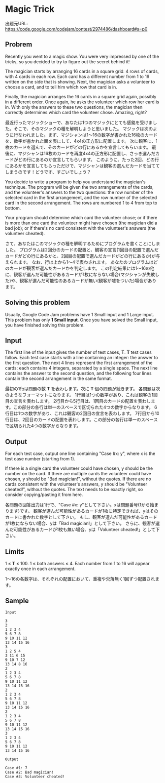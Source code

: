 # Magic Trick

出題元URL: https://code.google.com/codejam/contest/2974486/dashboard#s=p0

## Probrem

Recently you went to a magic show. You were very impressed by one of the tricks, so you decided to try to figure out the secret behind it!

The magician starts by arranging 16 cards in a square grid: 4 rows of cards, with 4 cards in each row. Each card has a different number from 1 to 16 written on the side that is showing. Next, the magician asks a volunteer to choose a card, and to tell him which row that card is in.

Finally, the magician arranges the 16 cards in a square grid again, possibly in a different order. Once again, he asks the volunteer which row her card is in. With only the answers to these two questions, the magician then correctly determines which card the volunteer chose. Amazing, right?

最近行ったマジックショーで、あなたは1つのマジックにとても感銘を受けました。そこで、そのマジックの種を解明しようと思いました。
マジックは次のように行なわれました。まず、マジシャンは1～16の数字が書かれた16枚のカードを、数字が書かれた面を表にして、4x4の正方形に配置します。
次に観客に、1枚のカードを選んで、そのカードがどの行にあるかを宣言してもらいます。
最後に、マジシャンは16枚のカードを再度4x4の正方形に配置し、さっき選んだカードがどの行にあるのか宣言してもらいます。
このように、たった2回、どの行にあるかを宣言してもらっただけで、マジシャンは観客の選んだカードを当ててしまうのです！どうです、すごいでしょう？

You decide to write a program to help you understand the magician's technique. The program will be given the two arrangements of the cards, and the volunteer's answers to the two questions: the row number of the selected card in the first arrangement, and the row number of the selected card in the second arrangement. The rows are numbered 1 to 4 from top to bottom.

Your program should determine which card the volunteer chose; or if there is more than one card the volunteer might have chosen (the magician did a bad job); or if there's no card consistent with the volunteer's answers (the volunteer cheated).

さて、あなたはこのマジックの種を解明するためにプログラムを書くことにしました。
プログラムは2回分のカードの配置と、観客の宣言(1回目の配置で選んだカードがどの行にあるかと、2回目の配置で選んだカードがどの行にあるか)が与えられます。
なお、行は上から1～4で表わされます。
あなたのプログラムはどのカードが観客が選んだカードかを判定します。
この判定結果には1～16の他に、観客が選んだ可能性があるカードが1枚にならない場合(マジシャンが失敗した)や、観客が選んだ可能性のあるカードが無い(観客が嘘をついた)場合があります。

## Solving this problem

Usually, Google Code Jam problems have 1 Small input and 1 Large input. This problem has only **1 Small input**. Once you have solved the Small input, you have finished solving this problem.

## Input

The first line of the input gives the number of test cases, **T**. **T** test cases follow. Each test case starts with a line containing an integer: the answer to the first question. The next 4 lines represent the first arrangement of the cards: each contains 4 integers, separated by a single space. The next line contains the answer to the second question, and the following four lines contain the second arrangement in the same format.

最初の1行は問題の数 **T** を表わします。次に **T** 個の問題が続きます。
各問題は次のようなフォーマットになります。
1行目は1つの数字があり、これは観客の1回目の宣言を表わします。
2行目から5行目は、1回目のカードの配置を表わします。この部分の各行は単一のスペースで区切られた4つの数字からなります。
6行目は1つの数字があり、これは観客の2回目の宣言を表わします。
7行目から10行目は、2回目のカードの配置を表わします。この部分の各行は単一のスペースで区切られた4つの数字からなります。

## Output

For each test case, output one line containing "Case #x: y", where x is the test case number (starting from 1).

If there is a single card the volunteer could have chosen, y should be the number on the card. If there are multiple cards the volunteer could have chosen, y should be "Bad magician!", without the quotes. If there are no cards consistent with the volunteer's answers, y should be "Volunteer cheated!", without the quotes. The text needs to be exactly right, so consider copying/pasting it from here.

各問題の回答出力は1行で、"Case #x: y"として下さい。xは問題番号(1から始まります)です。
観客が選んだ可能性があるカードが1枚に特定できれば、yはそのカードに書かれた数字として下さい。
もし、観客が選んだ可能性があるカードが1枚にならない場合、yは「Bad magician!」として下さい。
さらに、観客が選んだ可能性があるカードが1枚も無い場合、yは「Volunteer cheated!」として下さい。

## Limits

1 ≤ **T** ≤ 100.
1 ≤ both answers ≤ 4.
Each number from 1 to 16 will appear exactly once in each arrangement.

1～16の各数字は、それぞれの配置において、重複や欠落無く1回ずつ配置されます。

## Sample

```
Input  
     
3
2
1 2 3 4
5 6 7 8
9 10 11 12
13 14 15 16
3
1 2 5 4
3 11 6 15
9 10 7 12
13 14 8 16
2
1 2 3 4
5 6 7 8
9 10 11 12
13 14 15 16
2
1 2 3 4
5 6 7 8
9 10 11 12
13 14 15 16
2
1 2 3 4
5 6 7 8
9 10 11 12
13 14 15 16
3
1 2 3 4
5 6 7 8
9 10 11 12
13 14 15 16

Output

Case #1: 7
Case #2: Bad magician!
Case #3: Volunteer cheated!
```
